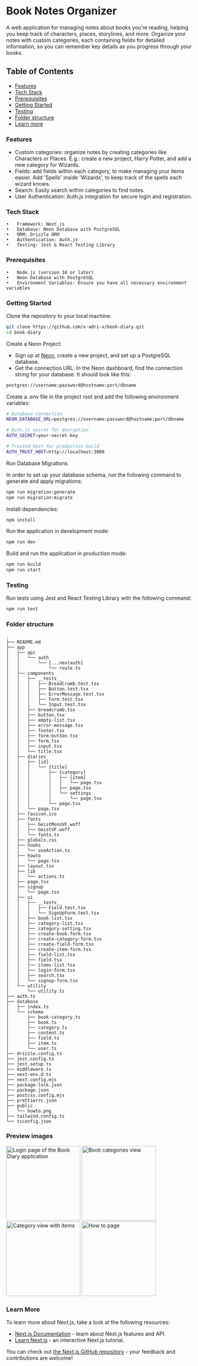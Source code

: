 # Book Notes Organizer

A web application for managing notes about books you’re reading, helping you keep track of characters, places, storylines, and more. Organize your notes with custom categories, each containing fields for detailed information, so you can remember key details as you progress through your books.

## Table of Contents

- [Features](#features)
- [Tech Stack](#tech-stack)
- [Prerequisites](#prerequisites)
- [Getting Started](#getting-started)
- [Testing](#testing)
- [Folder structure](#folder-structure)
- [Learn more](#learn-more)

### Features

- Custom categories: organize notes by creating categories like Characters or Places. E.g.: create a new project, Harry Potter, and add a new category for Wizards.
- Fields: add fields within each category, to make managing your items easier. Add 'Spells' inside 'Wizards', to keep track of the spells each wizard knows.
- Search: Easily search within categories to find notes.
- User Authentication: Auth.js integration for secure login and registration.

### Tech Stack

    •	Framework: Next.js
    •	Database: Neon Database with PostgreSQL
    •	ORM: Drizzle ORM
    •	Authentication: Auth.js
    •	Testing: Jest & React Testing Library

### Prerequisites

    •	Node.js (version 16 or later)
    •	Neon Database with PostgreSQL
    •	Environment Variables: Ensure you have all necessary environment variables

### Getting Started

Clone the repository to your local machine:

```bash
git clone https://github.com/x-adri-x/book-diary.git
cd book-diary
```

Create a Neon Project:

- Sign up at [Neon](https://neon.tech/), create a new project, and set up a PostgreSQL database.
- Get the connection URL: In the Neon dashboard, find the connection string for your database. It should look like this:

```bash
postgres://username:password@hostname:port/dbname
```

Create a .env file in the project root and add the following environment variables:

```bash
# Database connection
NEON_DATABASE_URL=postgres://username:password@hostname:port/dbname

# Auth.js secret for encryption
AUTH_SECRET=your-secret-key

# Trusted host for production build
AUTH_TRUST_HOST=http://localhost:3000
```

Run Database Migrations

In order to set up your database schema, run the following command to generate and apply migrations:

```bash
npm run migration:generate
npm run migration:migrate
```

Install dependencies:

```bash
npm install
```

Run the application in development mode:

```bash
npm run dev
```

Build and run the application in production mode:

```bash
npm run build
npm run start
```

### Testing

Run tests using Jest and React Testing Library with the following command:

```bash
npm run test
```

### Folder structure

```
.
├── README.md
├── app
│   ├── api
│   │   └── auth
│   │       └── [...nextauth]
│   │           └── route.ts
│   ├── components
│   │   ├── __tests__
│   │   │   ├── BreadCrumb.test.tsx
│   │   │   ├── Button.test.tsx
│   │   │   ├── ErrorMessage.test.tsx
│   │   │   ├── Form.test.tsx
│   │   │   └── Input.test.tsx
│   │   ├── breadcrumb.tsx
│   │   ├── button.tsx
│   │   ├── empty-list.tsx
│   │   ├── error-message.tsx
│   │   ├── footer.tsx
│   │   ├── form-button.tsx
│   │   ├── form.tsx
│   │   ├── input.tsx
│   │   └── title.tsx
│   ├── diaries
│   │   ├── [id]
│   │   │   └── [title]
│   │   │       ├── [category]
│   │   │       │   ├── [item]
│   │   │       │   │   └── page.tsx
│   │   │       │   ├── page.tsx
│   │   │       │   └── settings
│   │   │       │       └── page.tsx
│   │   │       └── page.tsx
│   │   └── page.tsx
│   ├── favicon.ico
│   ├── fonts
│   │   ├── GeistMonoVF.woff
│   │   ├── GeistVF.woff
│   │   └── fonts.ts
│   ├── globals.css
│   ├── hooks
│   │   └── useAction.ts
│   ├── howto
│   │   └── page.tsx
│   ├── layout.tsx
│   ├── lib
│   │   └── actions.ts
│   ├── page.tsx
│   ├── signup
│   │   └── page.tsx
│   ├── ui
│   │   ├── __tests__
│   │   │   ├── Field.test.tsx
│   │   │   └── SignUpForm.test.tsx
│   │   ├── book-list.tsx
│   │   ├── category-list.tsx
│   │   ├── category-setting.tsx
│   │   ├── create-book-form.tsx
│   │   ├── create-category-form.tsx
│   │   ├── create-field-form.tsx
│   │   ├── create-item-form.tsx
│   │   ├── field-list.tsx
│   │   ├── field.tsx
│   │   ├── items-list.tsx
│   │   ├── login-form.tsx
│   │   ├── search.tsx
│   │   └── signup-form.tsx
│   └── utility
│       └── utility.ts
├── auth.ts
├── database
│   ├── index.ts
│   └── schema
│       ├── book-category.ts
│       ├── book.ts
│       ├── category.ts
│       ├── content.ts
│       ├── field.ts
│       ├── item.ts
│       └── user.ts
├── drizzle.config.ts
├── jest.config.ts
├── jest.setup.ts
├── middleware.ts
├── next-env.d.ts
├── next.config.mjs
├── package-lock.json
├── package.json
├── postcss.config.mjs
├── prettierrc.json
├── public
│   └── howto.png
├── tailwind.config.ts
└── tsconfig.json
```

### Preview images

<img src="./public/Screenshot%202024-11-02%20at%2015.45.30.png" alt="Login page of the Book Diary application" width="200">
<img src="./public/Screenshot%202024-11-02%20at%2015.46.16.png" alt='Book categories view' width='200' >
<img src="./public/Screenshot%202024-11-02%20at%2015.46.24.png" alt='Category view with items' width='200' >
<img src="./public/Screenshot%202024-11-02%20at%2015.48.55.png" alt='How to page' width='200' >

### Learn More

To learn more about Next.js, take a look at the following resources:

- [Next.js Documentation](https://nextjs.org/docs) - learn about Next.js features and API.
- [Learn Next.js](https://nextjs.org/learn) - an interactive Next.js tutorial.

You can check out [the Next.js GitHub repository](https://github.com/vercel/next.js) - your feedback and contributions are welcome!
